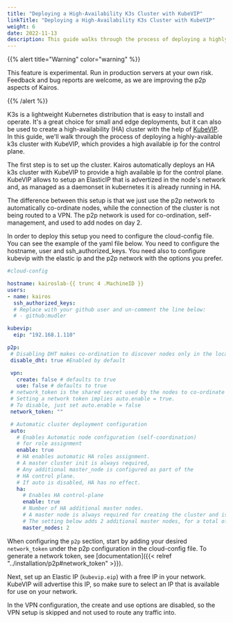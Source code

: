 ```yaml
---
title: "Deploying a High-Availability K3s Cluster with KubeVIP"
linkTitle: "Deploying a High-Availability K3s Cluster with KubeVIP"
weight: 6
date: 2022-11-13
description: This guide walks through the process of deploying a highly-available, P2P self-coordinated k3s cluster with KubeVIP, which provides a high available Elastic IP for the control plane. 
---
```


{{% alert title="Warning" color="warning" %}}

This feature is experimental. Run in production servers at your own risk.
Feedback and bug reports are welcome, as we are improving the p2p aspects of Kairos.

{{% /alert %}}

K3s is a lightweight Kubernetes distribution that is easy to install and operate. It's a great choice for small and edge deployments, but it can also be used to create a high-availability (HA) cluster with the help of [KubeVIP](https://kube-vip.io/). In this guide, we'll walk through the process of deploying a highly-available k3s cluster with KubeVIP, which provides a high available ip for the control plane.

The first step is to set up the cluster. Kairos automatically deploys an HA k3s cluster with KubeVIP to provide a high available ip for the control plane. KubeVIP allows to setup an ElasticIP that is advertized in the node's network and, as managed as a daemonset in kubernetes it is already running in HA.



The difference between this setup is that we just use the p2p network to automatically co-ordinate nodes, while the connection of the cluster is not being routed to a VPN. The p2p network is used for co-ordination, self-management, and used to add nodes on day 2.

In order to deploy this setup you need to configure the cloud-config file. You can see the example of the yaml file below. You need to configure the hostname, user and ssh_authorized_keys. You need also to configure kubevip with the elastic ip and the p2p network with the options you prefer.

```yaml
#cloud-config

hostname: kairoslab-{{ trunc 4 .MachineID }}
users:
- name: kairos
  ssh_authorized_keys:
  # Replace with your github user and un-comment the line below:
  # - github:mudler

kubevip:
  eip: "192.168.1.110"

p2p:
 # Disabling DHT makes co-ordination to discover nodes only in the local network
 disable_dht: true #Enabled by default

 vpn:
   create: false # defaults to true
   use: false # defaults to true
 # network_token is the shared secret used by the nodes to co-ordinate with p2p.
 # Setting a network token implies auto.enable = true.
 # To disable, just set auto.enable = false
 network_token: ""

 # Automatic cluster deployment configuration
 auto:
   # Enables Automatic node configuration (self-coordination)
   # for role assignment
   enable: true
   # HA enables automatic HA roles assignment.
   # A master cluster init is always required,
   # Any additional master_node is configured as part of the 
   # HA control plane.
   # If auto is disabled, HA has no effect.
   ha:
     # Enables HA control-plane
     enable: true
     # Number of HA additional master nodes.
     # A master node is always required for creating the cluster and is implied.
     # The setting below adds 2 additional master nodes, for a total of 3.
     master_nodes: 2
```

When configuring the `p2p` section, start by adding your desired `network_token` under the p2p configuration in the cloud-config file. To generate a network token, see [documentation]({{< relref "../installation/p2p#network_token" >}}).

Next, set up an Elastic IP (`kubevip.eip`) with a free IP in your network. KubeVIP will advertise this IP, so make sure to select an IP that is available for use on your network.

In the VPN configuration, the create and use options are disabled, so the VPN setup is skipped and not used to route any traffic into.
